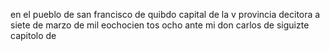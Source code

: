 en el pueblo de san francisco de quibdo capital de la
v provincia decitora a siete de marzo de mil eochocien
tos ocho ante mi don carlos de siguizte capitolo de